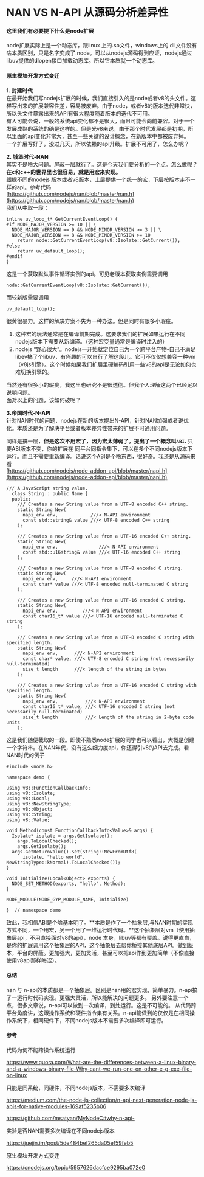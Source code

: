 # NAN VS N-API 从源码分析差异性

#### 这里我们有必要提下什么是node扩展

node扩展实际上是一个动态库，跟linux 上的.so文件，windows上的.dll文件没有啥本质区别，只是名字变成了.node。可以从nodejs源码得到应证，nodejs通过libuv提供的dlopen接口加载动态库。所以它本质就一个动态库。

#### 原生模块开发方式变迁

**1. 封建时代**  
在最开始我们写nodejs扩展的时候，我们直接引入的是node或者v8的头文件。这样写出来的扩展兼容性差，容易被废弃。由于node，或者v8的版本迭代非常快，所以头文件暴露出来的API有很大程度随着版本的迭代不可用。  
有人可能会说，一般的系统api变化都不是很大，而且可能会向前兼容。对于一个发展成熟的系统的确是这样的。但是光v8来说，由于那个时代发展都是初期，所以里面的api变化非常大，甚至一些关键的设计概念，在新版本中都被废弃掉。  
一个扩展写好了，没过几天，所以依赖的api升级。扩展不可用了，怎么办呢？

**2. 城堡时代-NAN**  
其实不是啥大问题。屏蔽一层就行了。这是今天我们要分析的一个点。怎么做呢？  
**在c和c++的世界里也很容易，就是用宏来实现。**  
跟据不同的nodejs 版本或者v8版本，上层提供一个统一的宏，下层按版本走不一样的api。参考代码  
[https://github.com/nodejs/nan/blob/master/nan.h](https://github.com/nodejs/nan/blob/master/nan.h)  
我们从中取一段：

```
inline uv_loop_t* GetCurrentEventLoop() {
#if NODE_MAJOR_VERSION >= 10 || \
  NODE_MAJOR_VERSION == 9 && NODE_MINOR_VERSION >= 3 || \
  NODE_MAJOR_VERSION == 8 && NODE_MINOR_VERSION >= 10
    return node::GetCurrentEventLoop(v8::Isolate::GetCurrent());
#else
    return uv_default_loop();
#endif
}
```

这是一个获取默认事件循环实例的api。可见老版本获取实例需要调用

```
node::GetCurrentEventLoop(v8::Isolate::GetCurrent());
```

而较新版需要调用

```
uv_default_loop();
```

很黄很暴力。这样的解决方案不失为一种办法。但是同时有很多小瑕疵。  
1.  这种宏的玩法通常是在编译前期完成。这要求我们的扩展如果运行在不同nodejs版本下需要从新编译。（这种宏变量通常是编译时注入的）  
2. nodejs “野心很大”。nodejs一开始就定位自己为一个跨平台产物-自己不满足libev搞了个libuv，有兴趣的可以自行了解这段儿。它可不仅仅想兼容一种vm（v8js引擎）。这个时候如果我们扩展里硬编码引用一些v8的api是无论如何也难切换引擎的。

当然还有很多小的瑕疵，我这里也研究不是很透彻。但我个人理解这两个已经足以说明问题。  
面对以上的问题，该如何破呢？

**3.帝国时代-N-API**  
针对NAN时代的问题，nodejs在新的版本提出N-API，针对NAN加强或者说优化。本质还是为了解决平台或者版本差异性带来的扩展不可通用问题。

同样是搞一层，**但是这次不用宏了，因为宏太薄弱了。提出了一个概念叫`ABI`.** 只要ABI版本不变，你的扩展在 同平台同指令集下，可以在多个不同nodejs版本下运行。而且不需要重新编译。话说这个ABI是个啥东西，很好奇。我还是从源码来看  
[https://github.com/nodejs/node-addon-api/blob/master/napi.h](https://github.com/nodejs/node-addon-api/blob/master/napi.h)

```
/// A JavaScript string value.
  class String : public Name {
  public:
    /// Creates a new String value from a UTF-8 encoded C++ string.
    static String New(
      napi_env env,            ///< N-API environment
      const std::string& value ///< UTF-8 encoded C++ string
    );

    /// Creates a new String value from a UTF-16 encoded C++ string.
    static String New(
      napi_env env,               ///< N-API environment
      const std::u16string& value ///< UTF-16 encoded C++ string
    );

    /// Creates a new String value from a UTF-8 encoded C string.
    static String New(
      napi_env env,     ///< N-API environment
      const char* value ///< UTF-8 encoded null-terminated C string
    );

    /// Creates a new String value from a UTF-16 encoded C string.
    static String New(
      napi_env env,         ///< N-API environment
      const char16_t* value ///< UTF-16 encoded null-terminated C string
    );

    /// Creates a new String value from a UTF-8 encoded C string with specified length.
    static String New(
      napi_env env,      ///< N-API environment
      const char* value, ///< UTF-8 encoded C string (not necessarily null-terminated)
      size_t length      ///< length of the string in bytes
    );

    /// Creates a new String value from a UTF-16 encoded C string with specified length.
    static String New(
      napi_env env,          ///< N-API environment
      const char16_t* value, ///< UTF-16 encoded C string (not necessarily null-terminated)
      size_t length          ///< Length of the string in 2-byte code units
    );
```

这是我们随便截取的一段。即使不熟悉node扩展的同学也可以看出，大概是创建一个字符串。在NAN年代，没有这么细力度api，你还得引v8的API去完成。看NAN时代的例子

```
#include <node.h>

namespace demo {

using v8::FunctionCallbackInfo;
using v8::Isolate;
using v8::Local;
using v8::NewStringType;
using v8::Object;
using v8::String;
using v8::Value;

void Method(const FunctionCallbackInfo<Value>& args) {
  Isolate* isolate = args.GetIsolate();
    args.ToLocalChecked();
    args.GetIsolate();
  args.GetReturnValue().Set(String::NewFromUtf8(
      isolate, "hello world", NewStringType::kNormal).ToLocalChecked());
}

void Initialize(Local<Object> exports) {
  NODE_SET_METHOD(exports, "hello", Method);
}

NODE_MODULE(NODE_GYP_MODULE_NAME, Initialize)

}  // namespace demo
```
致此，我相信ABI是个啥基本明了。**本质是作了一个抽象层,与NAN时期的实现方式不同，一个用宏，另一个用了一堆运行时代码。**这个抽象层对vm（使用抽象层api，不用直接面对v8的api），node 本身，libuv等都有覆盖。说得更直白，是你的扩展调用这个抽象层的API，这个抽象层去帮你桥接其他底层API。做到版本，平台的屏蔽。更加强大，更加灵活，甚至可以把api作到更加简单（不像直接使用v8api那样晦涩）。

#### 总结
nan 与 n-api的本质都是一个抽象层。区别是nan用的宏实现，简单暴力。n-api搞了一运行时代码实现。更强大灵活，所以能解决的问题更多。
另外要注意一个点，很多文章说，n-api可以做到一次编译，到处运行。这是不可能的。
从代码跨平台角度讲，这跟操作系统和硬件指令集有关系。n-api能做到的仅仅是在相同操作系统下，相同硬件下，不同nodejs版本不需要多次编译即可运行。

#### 参考

代码为何不能跨操作系统运行

https://www.quora.com/What-are-the-differences-between-a-linux-binary-and-a-windows-binary-file-Why-cant-we-run-one-on-other-e-g-exe-file-on-linux

只能是同系统，同硬件，不同nodejs版本，不需要多次编译

https://medium.com/the-node-js-collection/n-api-next-generation-node-js-apis-for-native-modules-169af5235b06

https://github.com/msatyan/MyNodeC#why-n-api-

实验是否NAN需要多次编译在不同nodejs版本

https://juejin.im/post/5de484bef265da05ef59feb5

原生模块开发方式变迁

https://cnodejs.org/topic/5957626dacfce9295ba072e0	
